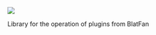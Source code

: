 [![](https://jitpack.io/v/BlatFan/BlatLibs.svg)](https://jitpack.io/#BlatFan/BlatLibs)


Library for the operation of plugins from BlatFan
